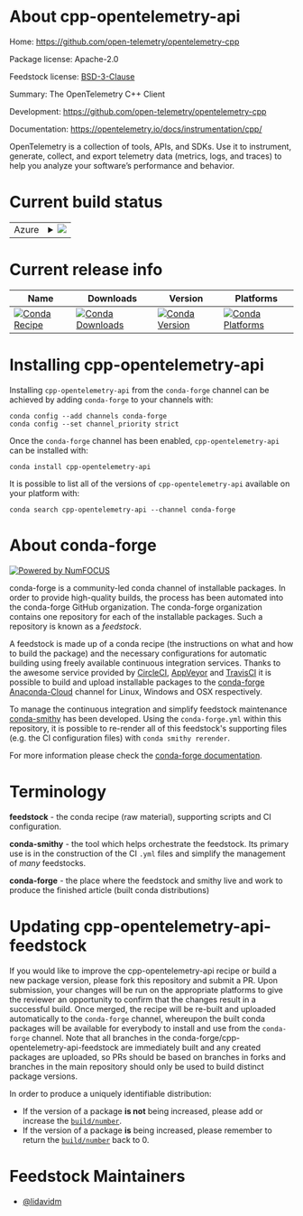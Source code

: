 About cpp-opentelemetry-api
===========================

Home: https://github.com/open-telemetry/opentelemetry-cpp

Package license: Apache-2.0

Feedstock license: [BSD-3-Clause](https://github.com/conda-forge/cpp-opentelemetry-api-feedstock/blob/master/LICENSE.txt)

Summary: The OpenTelemetry C++ Client

Development: https://github.com/open-telemetry/opentelemetry-cpp

Documentation: https://opentelemetry.io/docs/instrumentation/cpp/

OpenTelemetry is a collection of tools, APIs, and SDKs. Use it to
instrument, generate, collect, and export telemetry data (metrics,
logs, and traces) to help you analyze your software’s performance
and behavior.


Current build status
====================


<table>
    
  <tr>
    <td>Azure</td>
    <td>
      <details>
        <summary>
          <a href="https://dev.azure.com/conda-forge/feedstock-builds/_build/latest?definitionId=14770&branchName=master">
            <img src="https://dev.azure.com/conda-forge/feedstock-builds/_apis/build/status/cpp-opentelemetry-api-feedstock?branchName=master">
          </a>
        </summary>
        <table>
          <thead><tr><th>Variant</th><th>Status</th></tr></thead>
          <tbody><tr>
              <td>linux_64</td>
              <td>
                <a href="https://dev.azure.com/conda-forge/feedstock-builds/_build/latest?definitionId=14770&branchName=master">
                  <img src="https://dev.azure.com/conda-forge/feedstock-builds/_apis/build/status/cpp-opentelemetry-api-feedstock?branchName=master&jobName=linux&configuration=linux_64_" alt="variant">
                </a>
              </td>
            </tr><tr>
              <td>linux_aarch64</td>
              <td>
                <a href="https://dev.azure.com/conda-forge/feedstock-builds/_build/latest?definitionId=14770&branchName=master">
                  <img src="https://dev.azure.com/conda-forge/feedstock-builds/_apis/build/status/cpp-opentelemetry-api-feedstock?branchName=master&jobName=linux&configuration=linux_aarch64_" alt="variant">
                </a>
              </td>
            </tr><tr>
              <td>linux_ppc64le</td>
              <td>
                <a href="https://dev.azure.com/conda-forge/feedstock-builds/_build/latest?definitionId=14770&branchName=master">
                  <img src="https://dev.azure.com/conda-forge/feedstock-builds/_apis/build/status/cpp-opentelemetry-api-feedstock?branchName=master&jobName=linux&configuration=linux_ppc64le_" alt="variant">
                </a>
              </td>
            </tr><tr>
              <td>osx_64</td>
              <td>
                <a href="https://dev.azure.com/conda-forge/feedstock-builds/_build/latest?definitionId=14770&branchName=master">
                  <img src="https://dev.azure.com/conda-forge/feedstock-builds/_apis/build/status/cpp-opentelemetry-api-feedstock?branchName=master&jobName=osx&configuration=osx_64_" alt="variant">
                </a>
              </td>
            </tr><tr>
              <td>osx_arm64</td>
              <td>
                <a href="https://dev.azure.com/conda-forge/feedstock-builds/_build/latest?definitionId=14770&branchName=master">
                  <img src="https://dev.azure.com/conda-forge/feedstock-builds/_apis/build/status/cpp-opentelemetry-api-feedstock?branchName=master&jobName=osx&configuration=osx_arm64_" alt="variant">
                </a>
              </td>
            </tr><tr>
              <td>win_64</td>
              <td>
                <a href="https://dev.azure.com/conda-forge/feedstock-builds/_build/latest?definitionId=14770&branchName=master">
                  <img src="https://dev.azure.com/conda-forge/feedstock-builds/_apis/build/status/cpp-opentelemetry-api-feedstock?branchName=master&jobName=win&configuration=win_64_" alt="variant">
                </a>
              </td>
            </tr>
          </tbody>
        </table>
      </details>
    </td>
  </tr>
</table>

Current release info
====================

| Name | Downloads | Version | Platforms |
| --- | --- | --- | --- |
| [![Conda Recipe](https://img.shields.io/badge/recipe-cpp--opentelemetry--api-green.svg)](https://anaconda.org/conda-forge/cpp-opentelemetry-api) | [![Conda Downloads](https://img.shields.io/conda/dn/conda-forge/cpp-opentelemetry-api.svg)](https://anaconda.org/conda-forge/cpp-opentelemetry-api) | [![Conda Version](https://img.shields.io/conda/vn/conda-forge/cpp-opentelemetry-api.svg)](https://anaconda.org/conda-forge/cpp-opentelemetry-api) | [![Conda Platforms](https://img.shields.io/conda/pn/conda-forge/cpp-opentelemetry-api.svg)](https://anaconda.org/conda-forge/cpp-opentelemetry-api) |

Installing cpp-opentelemetry-api
================================

Installing `cpp-opentelemetry-api` from the `conda-forge` channel can be achieved by adding `conda-forge` to your channels with:

```
conda config --add channels conda-forge
conda config --set channel_priority strict
```

Once the `conda-forge` channel has been enabled, `cpp-opentelemetry-api` can be installed with:

```
conda install cpp-opentelemetry-api
```

It is possible to list all of the versions of `cpp-opentelemetry-api` available on your platform with:

```
conda search cpp-opentelemetry-api --channel conda-forge
```


About conda-forge
=================

[![Powered by
NumFOCUS](https://img.shields.io/badge/powered%20by-NumFOCUS-orange.svg?style=flat&colorA=E1523D&colorB=007D8A)](https://numfocus.org)

conda-forge is a community-led conda channel of installable packages.
In order to provide high-quality builds, the process has been automated into the
conda-forge GitHub organization. The conda-forge organization contains one repository
for each of the installable packages. Such a repository is known as a *feedstock*.

A feedstock is made up of a conda recipe (the instructions on what and how to build
the package) and the necessary configurations for automatic building using freely
available continuous integration services. Thanks to the awesome service provided by
[CircleCI](https://circleci.com/), [AppVeyor](https://www.appveyor.com/)
and [TravisCI](https://travis-ci.com/) it is possible to build and upload installable
packages to the [conda-forge](https://anaconda.org/conda-forge)
[Anaconda-Cloud](https://anaconda.org/) channel for Linux, Windows and OSX respectively.

To manage the continuous integration and simplify feedstock maintenance
[conda-smithy](https://github.com/conda-forge/conda-smithy) has been developed.
Using the ``conda-forge.yml`` within this repository, it is possible to re-render all of
this feedstock's supporting files (e.g. the CI configuration files) with ``conda smithy rerender``.

For more information please check the [conda-forge documentation](https://conda-forge.org/docs/).

Terminology
===========

**feedstock** - the conda recipe (raw material), supporting scripts and CI configuration.

**conda-smithy** - the tool which helps orchestrate the feedstock.
                   Its primary use is in the construction of the CI ``.yml`` files
                   and simplify the management of *many* feedstocks.

**conda-forge** - the place where the feedstock and smithy live and work to
                  produce the finished article (built conda distributions)


Updating cpp-opentelemetry-api-feedstock
========================================

If you would like to improve the cpp-opentelemetry-api recipe or build a new
package version, please fork this repository and submit a PR. Upon submission,
your changes will be run on the appropriate platforms to give the reviewer an
opportunity to confirm that the changes result in a successful build. Once
merged, the recipe will be re-built and uploaded automatically to the
`conda-forge` channel, whereupon the built conda packages will be available for
everybody to install and use from the `conda-forge` channel.
Note that all branches in the conda-forge/cpp-opentelemetry-api-feedstock are
immediately built and any created packages are uploaded, so PRs should be based
on branches in forks and branches in the main repository should only be used to
build distinct package versions.

In order to produce a uniquely identifiable distribution:
 * If the version of a package **is not** being increased, please add or increase
   the [``build/number``](https://docs.conda.io/projects/conda-build/en/latest/resources/define-metadata.html#build-number-and-string).
 * If the version of a package **is** being increased, please remember to return
   the [``build/number``](https://docs.conda.io/projects/conda-build/en/latest/resources/define-metadata.html#build-number-and-string)
   back to 0.

Feedstock Maintainers
=====================

* [@lidavidm](https://github.com/lidavidm/)

